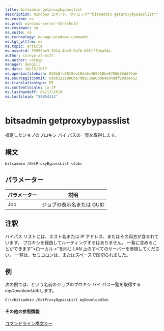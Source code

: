 ```yaml
---
title: bitsadmin getproxybypasslist
description: Windows コマンド」のトピック**bitsadmin getproxybypasslist** -指定したジョブのプロキシ バイ パスの一覧を取得します。
ms.custom: na
ms.prod: windows-server-threshold
ms.reviewer: na
ms.suite: na
ms.technology: manage-windows-commands
ms.tgt_pltfrm: na
ms.topic: article
ms.assetid: 50959be3-7014-4bc9-9a7b-68f1ff94a94a
author: coreyp-at-msft
ms.author: coreyp
manager: dongill
ms.date: 10/16/2017
ms.openlocfilehash: 020b8fc0019eb103a0e469258be8705b80dd45de
ms.sourcegitcommit: 0d0b32c8986ba7db9536e0b8648d4ddf9b03e452
ms.translationtype: MT
ms.contentlocale: ja-JP
ms.lasthandoff: 04/17/2019
ms.locfileid: "59854113"
---
```

# <a name="bitsadmin-getproxybypasslist"></a>bitsadmin getproxybypasslist

指定したジョブのプロキシ バイ パスの一覧を取得します。

## <a name="syntax"></a>構文

```
bitsadmin /GetProxyBypassList <Job>
```

## <a name="parameters"></a>パラメーター

|パラメーター|説明|
|---------|-----------|
|Job|ジョブの表示名または GUID|

## <a name="remarks"></a>注釈

バイパス リストには、ホスト名または IP アドレス、またはその両方が含まれています。 プロキシを経由してルーティングするはありません。 一覧に含めることができます"\<ローカル >"を同じ LAN 上のすべてのサーバーを参照してください。 一覧は、セミコロンは、またはスペースで区切られました。

## <a name="BKMK_examples"></a>例

次の例では、という名前のジョブのプロキシ バイ パス一覧を取得する*myDownloadJob*します。
```
C:\>bitsadmin /GetProxyBypassList myDownloadJob
```

#### <a name="additional-references"></a>その他の参照情報

[コマンドライン構文キー](command-line-syntax-key.md)